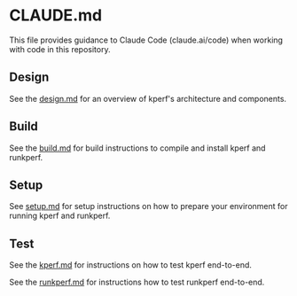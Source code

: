# CLAUDE.md

This file provides guidance to Claude Code (claude.ai/code) when working with code in this repository.

## Design

See the [design.md](../docs/design.md) for an overview of kperf's architecture and components.

## Build

See the [build.md](../docs/build.md) for build instructions to compile and install kperf and runkperf.

## Setup

See [setup.md](../docs/setup.md) for setup instructions on how to prepare your environment for running kperf and runkperf.

## Test

See the [kperf.md](../docs/kperf.md) for instructions on how to test kperf end-to-end.

See the [runkperf.md](../docs/runkperf.md) for instructions how to test runkperf end-to-end.
